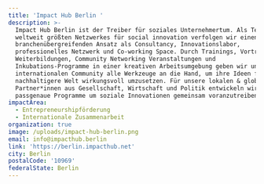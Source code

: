 ```yaml
---
title: 'Impact Hub Berlin '
description: >-
  Impact Hub Berlin ist der Treiber für soziales Unternehmertum. Als Teil des
  weltweit größten Netzwerkes für social innovation verfolgen wir einen
  branchenübergreifenden Ansatz als Consultancy, Innovationslabor,
  professionelles Netzwerk und Co-working Space. Durch Trainings, Vorträge,
  Weiterbildungen, Community Networking Veranstaltungen und
  Inkubations-Programme in einer kreativen Arbeitsumgebung geben wir unserer
  internationalen Community alle Werkzeuge an die Hand, um ihre Ideen für eine
  nachhaltigere Welt wirkungsvoll umzusetzen. Für unsere lokalen & globalen
  Partner*innen aus Gesellschaft, Wirtschaft und Politik entwickeln wir außerdem
  passgenaue Programme um soziale Innovationen gemeinsam voranzutreiben.
impactArea:
  - Entrepreneurshipförderung
  - Internationale Zusammenarbeit
organization: true
image: /uploads/impact-hub-berlin.png
email: info@impacthub.berlin
link: 'https://berlin.impacthub.net'
city: Berlin
postalCode: '10969'
federalState: Berlin
---
```


